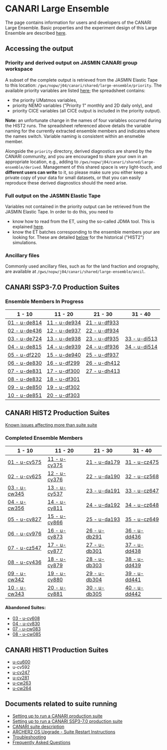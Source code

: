 # CANARI Large Ensemble

The page contains information for users and developers of the CANARI Large Ensemble.
Basic properties and the experiment design of this Large Ensemble are described [here](https://canari.ac.uk/resources_new/tools).

## Accessing the output

### Priority and derived output on JASMIN CANARI group workspace

A subset of the complete output is retrieved from the JASMIN Elastic Tape to this location:
`/gws/nopw/j04/canari/shared/large-ensemble/priority`.
The available priority variables are listed [here](/metadata/20240303-canari-le-priority-variables.xlsx); the spreadsheet contains:
  - the priority UMatmos variables, 
  - priority NEMO variables ("Priority 1" monthly and 2D daily only), and
  - priority CICE variables (all CICE output is included in the priority output).

**Note:** an unfortunate change in the names of four variables occurred during the HIST2 runs. The spreadsheet referenced above details the variable naming for the currently extracted ensemble members and indicates where the names switch. Variable naming is consistent within an ensmeble member.


Alongside the `priority` directory, derived diagnostics are shared by the CANARI community, and you are encouraged to share your own in an appropriate location, e.g., adding to `/gws/nopw/j04/canari/shared/large-ensemble/derived`. Management of this shared space is very light-touch, and **different users can write** to it, so please make sure you either keep a private copy of your data for small datasets, or that you can easily reproduce these derived diagnostics should the need arise.

### Full output on the JASMIN Elastic Tape

Variables not contained in the priority output can be retrieved from the JASMIN Elastic Tape. In order to do this, you need to
  - know how to read from the ET, using the so-called JDMA tool. This is explained [here](https://help.jasmin.ac.uk/category/196-long-term-archive-storage).
  - know the ET batches corresponding to the ensemble members your are looking for. These are detailed [below](#canari-hist2-production-suites) for the historical ("HIST2") simulations.

### Ancillary files

Commonly used ancillary files, such as for the land fraction and orography, are available at `/gws/nopw/j04/canari/shared/large-ensemble/ancil`.

## CANARI SSP3-7.0 Production Suites

### Ensemble Members In Progress

| 1 - 10 | 11 - 20 | 21 - 30 | 31 - 40 |
| --- | --- | --- | --- |
| [01 - u-de814](ssp370/1-de814) | [11 - u-de934](ssp370/11-de934) | [21 - u-df933](ssp370/21-df933) |  |
| [02 - u-de436](ssp370/2-de436) | [12 - u-de937](ssp370/12-de937) | [22 - u-df934](ssp370/22-df934) |  |
| [03 - u-de724](ssp370/3-de724) | [13 - u-de938](ssp370/13-de938) | [23 - u-df935](ssp370/23-df935) | [33 - u-di513](ssp370/33-di513)  |
| [04 - u-de815](ssp370/4-de815) | [14 - u-de939](ssp370/14-de939) | [24 - u-df936](ssp370/24-df936) | [34 - u-di514](ssp370/33-di514) |
| [05 - u-df220](ssp370/5-df220) | [15 - u-de940](ssp370/15-de940) | [25 - u-df937](ssp370/25-df937) |  |
| [06 - u-de830](ssp370/6-de830) | [16 - u-df299](ssp370/16-df299) | [26 - u-dh412](ssp370/26-dh412) |  |
| [07 - u-de831](ssp370/7-de831) | [17 - u-df300](ssp370/17-df300) | [27 - u-dh413](ssp370/27-dh413) |  |
| [08 - u-de832](ssp370/8-de832) | [18 - u-df301](ssp370/18-df301) |  |  |
| [09 - u-de850](ssp370/9-de850) | [19 - u-df302](ssp370/19-df302) |  |  |
| [10 - u-de851](ssp370/10-de851) | [20 - u-df303](ssp370/20-df303) |  |  |

## CANARI HIST2 Production Suites

[Known issues affecting more than suite suite](hist2-known-issues)

### Completed Ensemble Members

| 1 - 10 | 11 - 20 | 21 - 30 | 31 - 40 |
| --- | --- | --- | --- |
| [01 - u-cv575](hist2/1-cv575) | [11 - u-cy375](hist2/11-cy375) | [21 - u-da179](hist2/21-da179) | [31 - u-cz475](hist2/31-cz475) |
| [02 - u-cv625](hist2/2-cv625) | [12 - u-cy376](hist2/12-cy376) | [22 - u-da190](hist2/22-da190) | [32 - u-cz568](hist2/32-cz568) |
| [03 - u-cw345](hist2/3-cw345) | [13 - u-cy537](hist2/13-cy537) | [23 - u-da191](hist2/23-da191) | [33 - u-cz647](hist2/33-cz647) |
| [04 - u-cw356](hist2/4-cw356) | [14 - u-cy811](hist2/14-cy811) | [24 - u-da192](hist2/24-da192) | [34 - u-cz648](hist2/34-cz648) |
| [05 - u-cv827](hist2/5-cv827) | [15 - u-cy866](hist2/15-cy866) | [25 - u-da193](hist2/25-da193) | [35 - u-cz649](hist2/35-cz649) |
| [06 - u-cv976](hist2/6-cv976) | [16 - u-cy873](hist2/16-cy873) | [26 - u-db291](hist2/26-db291) | [36 - u-dd436](hist2/36-dd436) |
| [07 - u-cz547](hist2/7-cz547) | [17 - u-cy877](hist2/17-cy877) | [27 - u-db301](hist2/27-db301) | [37 - u-dd438](hist2/37-dd438) |
| [08 - u-cy436](hist2/8-cy436) | [18 - u-cy879](hist2/18-cy879) | [28 - u-db303](hist2/28-db303) | [38 - u-dd439](hist2/38-dd439) |
| [09 - u-cw342](hist2/9-cw342) |  [19 - u-cy880](hist2/19-cy880) | [29 - u-db304](hist2/29-db304) | [39 - u-dd441](hist2/39-dd441) |
| [10 - u-cw343](hist2/10-cw343) | [20 - u-cy881](hist2/20-cy881) | [30 - u-db305](hist2/30-db305) | [40 - u-dd442](hist2/40-dd442) |

####  Abandoned Suites:
* [03 - u-cv608](hist2/3-cv608)
* [04 - u-cv830](hist2/4-cv830)
* [07 - u-cw083](hist2/7-cw083)
* [08 - u-cw085](hist2/8-cw085)

## CANARI HIST1 Production Suites

* [u-cu600](u-cu600)
* u-cv592
* [u-cv247](HIST1-RI36-u-cv247-runlog.md)
* [u-cv281](u-cv281)
* [u-cw263](u-cw263)
* [u-cw264](u-cw264)

## Documents related to suite running

* [Setting up to run a CANARI production suite](setup)
* [Setting up to run a CANARI SSP3-7.0 production suite](setup-ssp370)
* [CANARI suite description](suite-description)
* [ARCHER2 OS Upgrade - Suite Restart Instructions](archer2-os-upgrade)
* [Troubleshooting](troubleshooting)
* [Frequently Asked Questions](faq)

